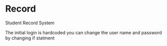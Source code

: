 # Record
Student Record System

The initial login is hardcoded you can change the user name and password by changing if statment 
